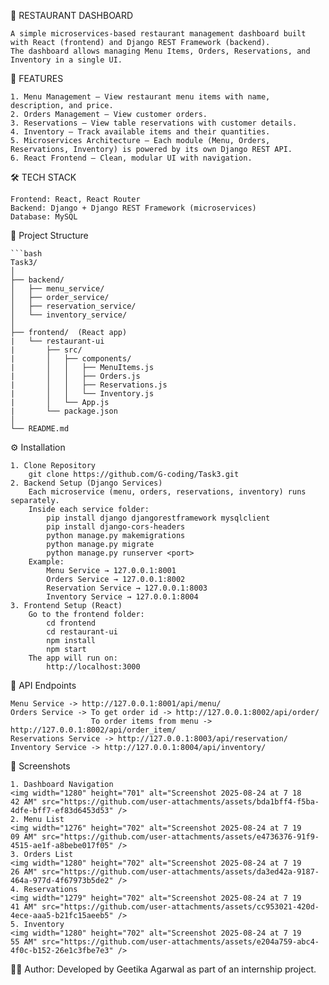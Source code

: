 🍴 RESTAURANT DASHBOARD

    A simple microservices-based restaurant management dashboard built with React (frontend) and Django REST Framework (backend).
    The dashboard allows managing Menu Items, Orders, Reservations, and Inventory in a single UI.

🚀 FEATURES

    1. Menu Management — View restaurant menu items with name, description, and price.
    2. Orders Management — View customer orders.
    3. Reservations — View table reservations with customer details.
    4. Inventory — Track available items and their quantities.
    5. Microservices Architecture — Each module (Menu, Orders, Reservations, Inventory) is powered by its own Django REST API.
    6. React Frontend — Clean, modular UI with navigation.

🛠️ TECH STACK

    Frontend: React, React Router
    Backend: Django + Django REST Framework (microservices)
    Database: MySQL

📂 Project Structure

    ```bash
    Task3/
    │
    ├── backend/
    │   ├── menu_service/
    │   ├── order_service/
    │   ├── reservation_service/
    │   └── inventory_service/
    │
    ├── frontend/  (React app)
    |   └── restaurant-ui
    |       ├── src/
    |       │   ├── components/
    |       │   │   ├── MenuItems.js
    |       │   │   ├── Orders.js
    |       │   │   ├── Reservations.js
    |       │   │   └── Inventory.js
    |       │   └── App.js
    |       └── package.json
    │
    └── README.md

⚙️ Installation
    
    1. Clone Repository
        git clone https://github.com/G-coding/Task3.git
    2. Backend Setup (Django Services)
        Each microservice (menu, orders, reservations, inventory) runs separately.
        Inside each service folder:
            pip install django djangorestframework mysqlclient
            pip install django-cors-headers
            python manage.py makemigrations
            python manage.py migrate
            python manage.py runserver <port>
        Example:
            Menu Service → 127.0.0.1:8001
            Orders Service → 127.0.0.1:8002
            Reservation Service → 127.0.0.1:8003
            Inventory Service → 127.0.0.1:8004
    3. Frontend Setup (React)
        Go to the frontend folder:
            cd frontend
            cd restaurant-ui
            npm install
            npm start
        The app will run on:
            http://localhost:3000

🔗 API Endpoints

    Menu Service -> http://127.0.0.1:8001/api/menu/
    Orders Service -> To get order id -> http://127.0.0.1:8002/api/order/
                      To order items from menu -> http://127.0.0.1:8002/api/order_item/
    Reservations Service -> http://127.0.0.1:8003/api/reservation/
    Inventory Service -> http://127.0.0.1:8004/api/inventory/

📸 Screenshots

    1. Dashboard Navigation
    <img width="1280" height="701" alt="Screenshot 2025-08-24 at 7 18 42 AM" src="https://github.com/user-attachments/assets/bda1bff4-f5ba-4dfe-bff7-ef83d6453d53" />
    2. Menu List
    <img width="1276" height="702" alt="Screenshot 2025-08-24 at 7 19 09 AM" src="https://github.com/user-attachments/assets/e4736376-91f9-4515-ae1f-a8bebe017f05" />
    3. Orders List
    <img width="1280" height="702" alt="Screenshot 2025-08-24 at 7 19 26 AM" src="https://github.com/user-attachments/assets/da3ed42a-9187-464a-977d-4f67973b5de2" />
    4. Reservations
    <img width="1279" height="702" alt="Screenshot 2025-08-24 at 7 19 41 AM" src="https://github.com/user-attachments/assets/cc953021-420d-4ece-aaa5-b21fc15aeeb5" />
    5. Inventory
    <img width="1280" height="702" alt="Screenshot 2025-08-24 at 7 19 55 AM" src="https://github.com/user-attachments/assets/e204a759-abc4-4f0c-b152-26e1c3fbe7e3" />

👩‍💻 Author: Developed by Geetika Agarwal as part of an internship project.

